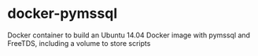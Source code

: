 # docker-pymssql
Docker container to build an Ubuntu 14.04 Docker image with pymssql and FreeTDS, including a volume to store scripts
